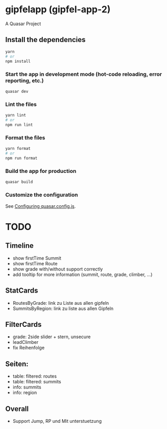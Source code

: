 # gipfelapp (gipfel-app-2)

A Quasar Project

## Install the dependencies
```bash
yarn
# or
npm install
```

### Start the app in development mode (hot-code reloading, error reporting, etc.)
```bash
quasar dev
```


### Lint the files
```bash
yarn lint
# or
npm run lint
```


### Format the files
```bash
yarn format
# or
npm run format
```


### Build the app for production
```bash
quasar build
```

### Customize the configuration
See [Configuring quasar.config.js](https://v2.quasar.dev/quasar-cli-vite/quasar-config-js).


# TODO
## Timeline
- show firstTime Summit
- show firstTime Route
- show grade with/without support correctly
- add tooltip for more information (summit, route, grade, climber, ...)

## StatCards
- RoutesByGrade: link zu Liste aus allen gipfeln
- SummitsByRegion: link zu liste aus allen Gipfeln

## FilterCards
- grade: 2side slider + stern, unsecure
- leadClimber
- fix Reihenfolge

## Seiten:
- table: filtered: routes
- table: filtered: summits
- info: summits
- info: region

## Overall
- Support Jump, RP und Mit unterstuetzung
